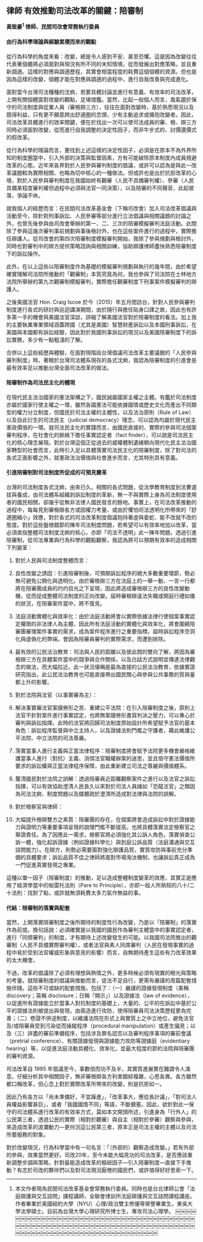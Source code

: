 ## 律師 有效推動司法改革的關鍵：陪審制

**黃致豪<sup>1</sup> 律師、民間司改會常務執行委員**

#### 由行為科學理論與經驗累積而來的觀點

從行為科學的角度來看：改變，總是令人感到不安、甚至恐懼。這是因為改變往往代表著個體將必須面對與現況有所不同的未知情境，從而發展出對應策略，並且重新調適。這樣的對應與調適歷程，其實會相當程度的耗費這個個體的資源。但也是因為這樣的改變，個體才能在對應與調適的過程中，進行自我改善與完成進化。

面對當今台灣司法種種的沈痾，若要具體討論並進行有意義、有效率的司法改革，上開有關個體面對改變的觀點，足堪借鑑。當然，比起一般個人而言，風氣趨於保守的司法制度與從業人員（審檢辯三方），往往在面對改變時，基於熟悉現況以及既得利益，只有更不願意跨出舒適圈的念頭，少有主動追求或擁抱改變者。因此，司法改革具體進行的效率關鍵，便在於找出一次可以使司法成員的審、檢、辯三方同時必須面對改變，從而進行自我調整的決定性因子，而非牛步式的、討價還價式的假改革。

從行為科學的理論而言，要找到上述這樣的決定性因子，必須是在原本不為外界所知的制度圈當中，引入外部的決策與監督因素，方有可能破除原本制度內成員規避改革的心態。近年來各界對於人民參與審判制度的倡議，或許可以認為是與此一改革議題較為實際相關、也略為切中核心的一種做法。但或許也是出於抗拒改革的心境，對於人民參與審判制度在我國始終有觀審（人民不具備審判權）、參審（人民具備某程度審判權但過程中必須與法官一同決策），以及陪審的不同聲音，此起彼落，爭論不休。

就我個人的經歷而言：在民間司法改革基金會（下稱司改會）加入司法改革倡議與活動至今，除針對刑事訴訟、人民參審等部分進行立法倡議與相關議題的討論之外，也曾先後參與由司改會舉辦的第一、二、三次的陪審模擬審判法庭活動。此間除了參與這幾次審判事前規劃與事後檢討外，也在這些案件進行的過程中，實際擔任辯護人。從司改會的第四次陪審制度模擬審判開始，我除了參與規劃與檢討外，同時也對審判中的辯方提供策略諮詢與相關訓練，協助辯護律師盡快熟悉陪審制度下的訴訟操作。

此外，在以上這些以陪審制度作為基礎的模擬審判規劃與執行的幾年間，由於希望確實理解司法院所推動的「觀審制」本質究竟為何，我也參與了司法院在士林地方法院所舉辦的第九次觀審制模擬審判，實際擔任觀審制度下刑事案件模擬審判的辯護人。

之後美國法官 Hon. Craig Iscoe 於今（2015）年五月間訪台，針對人民參與審判制度進行各式的研討與巡迴講演期間，由於隨行與擔任貼身口譯之故，因此也有許多第一手的機會與美國法官深談，詳細了解美國法官對於陪審制度的看法。加上我的主要執業專業領域涵蓋跨國（尤其是美國）智慧財產訴訟以及本國刑事訴訟，在美國與本國都有訴訟經驗，因此對於我國刑事訴訟的現況以及美國陪審制度下的訴訟實務，多少有一點粗淺的了解。

合併以上這些經歷與體驗，在面對現階段台灣倡議司法改革主要議題的「人民參與審判制度」時，著眼於台灣司法體系現存的各式沈痾，我認為陪審制度的引進會是最有效率足以推動台灣全面司法改革的做法。

#### 陪審制作為司法民主化的體現

在現代民主法治國家的憲法架構之下，國民誠屬國家主權之主體。有鑑於司法制度亦屬於國家行使主權之一環，雖然各國憲法可能依據國情或歷史文化而產出不同類型的權力分立制度，但國民於司法主權的主體性，以及法治原則（Rule of Law）以及自此衍生的司法民主（judicial democracy）理念，可以認為均屬於現代民主憲政價值的一環。就司法民主化的實踐而言，由國民直接的、實際的參與司法個案審判程序，在社會化的脈絡下擔任事實認定者（fact finder），可以說是司法民主化的核心理念展現。對於台灣這個正從過去的威權體制遺緒朝向現代化民主法治國家轉型的社會而言，此時引入足以具體落實司法民主化的陪審制度，除了對司法的各式正面影響之外，就憲政法治價值與社會進步而言，尤其特別具有意義。

#### 引進陪審制對司法制度所促成的可預見變革

台灣的司法制度各式沈痾，由來已久。相關的各式問題，從法學教育制度到法曹選拔與養成，由司法體系組織到訴訟制度的革新，無一不與實際上身為司法制度使用者的國民相關，卻幾乎從無非法律人國民發言的餘地。事實上，在司法改革推動的過程中，每每見到審檢辯各方或因權力考量、或由於懼怕司法透明化所帶來的「舒適圈縮小」效應，對於各式的司法改革制度倡議抱持著虛與委蛇、能不改就不改的態度。對於這些盤根錯節的陳年司法制度問題，若希望可以有效率地加以改革，當必須直指整體司法制度沈痾的核心，亦即「司法不透明」此一陳年問題。透過引進陪審制，從司法專業與行為科學的觀點觀察，我認為將可以預期有效率的造成相關下列變革：

1. 對於人民與司法制度整體而言：

  1. 良性改變之誘因：引進陪審制後，可預期訴訟程序的絕大多數重要環節，勢必
無可避免公開化與透明化。由於審檢辯三方在法庭上的一舉一動、一言一行都將在陪審團成員的灼灼目光之下呈現，因此將造成審檢辯三方的良性改變動機，從而促成整體司法制度的正向改變。屆時審檢辯違法失職或開庭行禮如儀的狀況，在陪審案件當中，將不復見。

  2. 法庭活動實體化與效率化：由於法庭活動將會以實際依據法律行使個案事實認定權限的非法律人為主體，因此所有法庭活動的實體化與效率化，將會圍繞陪審團審理案件事實的需求，成為案件程序進行之重要指標。屆時訴訟程序空洞化與虛偽化的弊端，會因為陪審員審判的實際需求，而遭到排除。

  3. 最有效的公民法治教育：司法與人民的距離以及彼此間的雙向了解，將因為審檢辯三方在具體案件當中的競爭與合作關係，以及白話方式說明並傳達法律觀念的做法，而大幅拉近。此一狀況堪稱是最為直接的公民法治教育，依據實證研究指出，此公民法治教育也可能直接帶出國民關心與參與公共事務的質與量都上升的影響。

2. 對於法院與法官（以事實審為主）：

  1. 解決事實審法官案牘勞形之苦、重建公平法院：在引入陪審制度之後，原則上法官不針對案件進行事實認定，也將無案牘勞形書寫判決之壓力，可以專心於審判與訴訟指揮。此時的法官將回歸司法制度原始設計所希望賦予法官的基本角色：訴訟程序監督與中立主持人，以及證據法則門檻之守護者，藉此維護公平法院、中立法院的司法尊嚴。

  2. 落實當事人進行主義與正當法律程序：陪審制度將會賦予法院更多機會嚴格維護當事人進行（對抗）主義、消弭法官職權辦案的迷思，並且恪守憲法價值所要求的訴訟權與正當法律程序保障，由此重新建立司法之尊嚴與價值體系。

  3. 釐清國民對於法院之誤解：透過陪審員近距離觀察案件之進行以及法官之訴訟指揮，可以有效協助澄清人民長久以來對於司法人員諸如「恐龍法官」之類因為司法沈痾、制度問題以及媒體疏於澄清所造成對法律與法院的誤解。

3. 對於檢察官與律師：

  1. 大幅提升檢辯雙方之素質：陪審團的存在，在個案將會造成訴訟中對於證據能力與證明力等重要事項呈現的說理門檻不斷提高，也將具體落實法定檢察官之舉證責任。為了因應此一需求，檢察官將必須強化其公訴人角色，落實偵查公訴一體，強化起訴證據（例如證據科學化）與到庭公訴品質（法庭溝通與交互詰問能力）。在辯方，則勢必需要面對強化辯護品質，實質攻防與事前充分準備的具體要求；訴訟品質不佳之律師將面對市場淘汰機制，也讓訴訟真正成為一門促進真實發現之專業。

  這種以單一因子（陪審制度）的推動，足以造成整體制度變革的效應，其實正是應用了經濟學當中的帕雷托法則（Pare to Principle），亦即一般人所熟知的八十/二十法則：找對了點，或許就無須耗費太多力氣作無益的事。

#### 代結：陪審制的落實與配套

當然，上開落實陪審制度之後所期待的制度性行為改變，乃是以「陪審制」的落實作為前提。換句話說：必須確實是以我國的國民作為審判主體當中的事實認定者，進行「同儕審判」的制度，才有期待上述改變發生的可能。以我國司法院推出的觀審制（人民不具備實際審判權），或者法官與素人同席審判（人民在發現事實的過程中易於受到法官權威形象與意見的影響）而言，自無期待產生這些有力改革效果的太大機會。

不過，改革的倡議除了必須有理想與熱情之外，更多時候必須有現實的眼光與策略的考量。就陪審制度的倡議與推動而言，徒法不足自行，更需有嚴謹的周篇配套措施伴隨。這些不可或缺的配套措施，包括了：（一）嚴謹的證據發現制度（美稱 discovery；英稱 disclosure；日稱「開示」）以及證據法（law of evidence），以促進所有證據能立於當事人對抗制度的基礎上，大量的、公平的在訴訟中基於公平的證據法則被提出與發現，由兩造進行攻防，使得陪審員司法決策歷程更為完善；（二）卷證不併送制度，以維護法院在形式上與實質上之中立地位，避免法官及/或陪審員受到污染從而操縱程序（procedural manipulation）或產生偏見；以及（三）詳盡的審前準備程序，包括涉及罪名認否以及審判程序事項的審前會議（pretrial conference）、有關證據發現與證據能力攻防等證據庭（evidentiary hearing）等，以促進法庭活動具體化、效率化，並最大程度的節約法院與陪審團的審判資源。

司法改革自 1995 年倡議至今，事數倍而功不及半，其實質進展實在難謂令人滿意。仔細分析其中相關因子，無非審檢辯各方利害錯綜複雜，心思各異。各方雖然都口稱改革，但心念上對於實際改革所帶來的改變，則是抗拒如一。

因此乃有各方以「尚未準備好，不宜躁進」，「改革事大，應從長計議」，「對司法人員權益影響甚巨」，或者「我國國情不同」等語，不斷搪塞。因此，欲針對此一保守的司法體系進行改革的有效率方式，莫如本文開頭所述，引進身為「行外人」的公民第三者，透過公民的實際（相對於觀審）與自主（相對於參審）觀察與參與，來造成改革的波瀾動力—更何況這公民第三者，原本正是司法主權的主體以及司法所要服務的對象。

對於改變現況，行為科學當中有一句名言：「（外部的）觀察造成改變。」若有外部的參與，效果當然更好。司改20年，至今未能大幅見功的司法改革，是否應該重新調整步調與策略，針對最能造成改革的樞紐因子—引入陪審制度—直接下手推動？有志於司改的夥伴們以及對司法現況厭倦的國民們，或許值得好好思索一下。

---

1. 本文作者現為民間司法改革基金會常務執行委員。同時也是台北律師公會「法庭辯護與交互詰問」課程講師，全聯會律訓所法庭辯護與交互詰問課程講座。作者畢業於美國紐約大學（NYU）心理/政治雙主修優等榮譽畢業生。東吳大學法學碩士。目前為台灣大學心理研究所博士生，專攻司法心理學。
￼￼￼￼￼￼￼￼￼￼￼￼￼￼￼￼￼￼￼￼￼￼￼￼￼￼￼￼￼￼￼￼￼￼￼￼￼￼￼￼￼￼￼￼￼￼￼￼￼￼￼￼￼￼￼￼￼￼￼￼￼￼￼￼￼￼￼￼￼￼￼￼￼￼￼￼￼￼￼￼￼￼￼￼￼￼￼￼￼￼￼￼￼￼￼￼￼￼￼